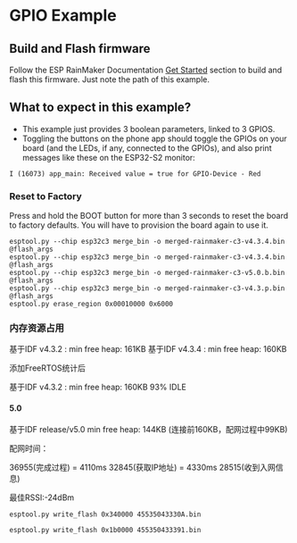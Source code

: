 # GPIO Example

## Build and Flash firmware

Follow the ESP RainMaker Documentation [Get Started](https://rainmaker.espressif.com/docs/get-started.html) section to build and flash this firmware. Just note the path of this example.

## What to expect in this example?

- This example just provides 3 boolean parameters, linked to 3 GPIOS.
- Toggling the buttons on the phone app should toggle the GPIOs on your board (and the LEDs, if any, connected to the GPIOs), and also print messages like these on the ESP32-S2 monitor:

```
I (16073) app_main: Received value = true for GPIO-Device - Red
```

### Reset to Factory

Press and hold the BOOT button for more than 3 seconds to reset the board to factory defaults. You will have to provision the board again to use it.

```
esptool.py --chip esp32c3 merge_bin -o merged-rainmaker-c3-v4.3.4.bin @flash_args
esptool.py --chip esp32c3 merge_bin -o merged-rainmaker-c3-v4.3.4.bin @flash_args
esptool.py --chip esp32c3 merge_bin -o merged-rainmaker-c3-v5.0.b.bin @flash_args
esptool.py --chip esp32c3 merge_bin -o merged-rainmaker-c3-v4.3.p.bin @flash_args
esptool.py erase_region 0x00010000 0x6000  
```

### 内存资源占用

基于IDF v4.3.2 : min free heap: 161KB
基于IDF v4.3.4 : min free heap: 160KB 

添加FreeRTOS统计后

基于IDF v4.3.2 : min free heap: 160KB 93% IDLE

#### 5.0

基于IDF release/v5.0 min free heap: 144KB  (连接前160KB，配网过程中99KB)

配网时间：

36955(完成过程)     = 4110ms
32845(获取IP地址)   = 4330ms
28515(收到入网信息) 

最佳RSSI:-24dBm

```
esptool.py write_flash 0x340000 45535043330A.bin
```

```
esptool.py write_flash 0x1b0000 455350433391.bin
```